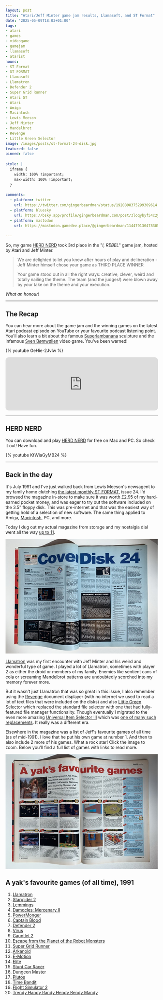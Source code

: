 ```yaml
---
layout: post
title: "Atari/Jeff Minter game jam results, Llamasoft, and ST Format"
date: '2025-05-09T18:03+01:00'
tags:
- atari
- games
- videogame
- gamejam
- llamasoft
- atarist
nouns:
- ST Format
- ST FORMAT
- Llamasoft
- Llamatron
- Defender 2
- Super Grid Runner
- Atari ST
- Atari
- Amiga
- Macintosh
- Lewis Meeson
- Jeff Minter
- Mandelbrot
- Revenge
- Little Green Selector
image: /images/posts/st-format-24-disk.jpg
featured: false
pinned: false

style: |
  iframe {
    width: 100% !important;
    max-width: 100% !important;
  }

comments:
  - platform: twitter
    url: https://twitter.com/gingerbeardman/status/1920898375299309614
  - platform: bluesky
    url: https://bsky.app/profile/gingerbeardman.com/post/3loqybyf54c2y
  - platform: mastodon
    url: https://mastodon.gamedev.place/@gingerbeardman/114479130478305244

---
```


So, my game [HERD NERD](https://gingerbeardman.itch.io/herd-nerd) took 3rd place in the "*I, REBEL*" game jam, hosted by Atari and Jeff Minter.

> We are delighted to let you know after hours of play and deliberation - Jeff Minter himself chose your game as THIRD PLACE WINNER
> 
> Your game stood out in all the right ways: creative, clever, weird and totally nailing the theme. The team (and the judges!) were blown away by your take on the theme and your execution. 

*What an honour!*

----

## The Recap

You can hear more about the game jam and the winning games on the latest Atari podcast episode on YouTube or your favourite podcast listening point. You'll also learn a bit about the famous [Superlambanana](https://en.wikipedia.org/wiki/Superlambanana) sculpture and the infamous [Sven Bømwøllen](https://en.wikipedia.org/wiki/Sven_B%C3%B8mw%C3%B8llen) video game. You've been warned!

{% youtube GeHie-2Jvlw %}

<iframe allow="autoplay *; encrypted-media *; fullscreen *; clipboard-write" frameborder="0" height="175" style="width:100%;max-width:660px;overflow:hidden;border-radius:10px;" sandbox="allow-forms allow-popups allow-same-origin allow-scripts allow-storage-access-by-user-activation allow-top-navigation-by-user-activation" src="https://embed.podcasts.apple.com/gb/podcast/episode-54-our-favorite-i-rebel-game-jam-games-w-llamasoft/id1585430874?i=1000706983440"></iframe>

----

## HERD NERD

You can download and play [HERD NERD](https://gingerbeardman.itch.io/herd-nerd) for free on Mac and PC. So check it out! Have fun.

{% youtube KfWiaGyMB24 %}

----

## Back in the day

It's July 1991 and I've just walked back from Lewis Meeson's newsagent to my family home clutching [the latest monthly ST FORMAT](https://archive.org/details/atari-st-format-issue-024), issue 24. I'd browsed the magazine in-store to make sure it was worth £2.95 of my hard-earned pocket money, and was eager to try out the software included on the 3.5" floppy disk. This was pre-internet and that was the easiest way of getting hold of a selection of new software. The same thing applied to Amiga, [Macintosh](/2025/03/28/macintosh-magazine-media-1-million-files/), PC, and more.

Today I dug out my actual magazine from storage and my nostalgia dial went all the way [up to 11](https://en.wikipedia.org/wiki/Up_to_eleven).

[![IMG](/images/posts/st-format-24-disk-spread.jpg)](https://archive.org/details/atari-st-format-issue-024/page/38/mode/2up)

[Llamatron](https://en.wikipedia.org/wiki/Llamatron) was my first encounter with Jeff Minter and his weird and wonderful type of game. I played a lot of Llamatron, sometimes with player 2 as either the droid or members of my family. Enemies like sentient cans of cola or screaming Mandelbrot patterns are undoubtedly scorched into my memory forever more.

But it wasn't just Llamatron that was so great in this issue, I also remember using the [Revenge](https://www.atariuptodate.de/en/11414/revenge-document-display-system) document displayer (with no internet we used to read a lot of text files that were included on the disks) and also [Little Green Selector](https://www.atariuptodate.de/en/1562/little-green-selector) which replaced the standard file selector with one that had fully-featured file manager functionality. Though eventually I migrated to the even more amazing [Universal Item Selector III](https://www.atariuptodate.de/en/1564/universal-item-selector) which was [one of many such replacements](http://aicq.gokmase.com/file_sel/index.htm). It really was a different era.

Elsewhere in the magazine was a list of Jeff's favourite games of all time (as of mid-1991). I love that he put his own game at number 1. And then to also include 2 more of his games. What a rock star! Click the image to zoom. Below you'll find a full list of games with links to read more.

[![IMG](/images/posts/st-format-24-yak-faves.jpg)](https://archive.org/details/atari-st-format-issue-024/page/74/mode/2up)

## A yak's favourite games (of all time), 1991

1. [Llamatron](https://www.mobygames.com/game/3604/llamatron-2112/)
2. [Starglider 2](https://www.mobygames.com/game/1237/starglider-ii/)
3. [Lemmings](https://www.mobygames.com/game/683/lemmings/)
4. [Damocles: Mercenary II](https://www.mobygames.com/game/10977/damocles-mercenary-ii/)
5. [PowerMonger](https://www.mobygames.com/game/1993/powermonger/)
6. [Captain Blood](https://www.mobygames.com/game/134/captain-blood/)
7. [Defender 2](https://www.mobygames.com/game/147905/defender-ii/)
8. [Virus](https://www.mobygames.com/game/19494/virus/)
9. [Gauntlet 2](https://www.mobygames.com/game/3481/gauntlet-ii/)
10. [Escape from the Planet of the Robot Monsters](https://www.mobygames.com/game/5628/escape-from-the-planet-of-the-robot-monsters/)
11. [Super Grid Runner](https://www.mobygames.com/game/181422/super-grid-runner/)
12. [Arkanoid](https://www.mobygames.com/game/1087/arkanoid/)
13. [E-Motion](https://www.mobygames.com/game/1426/the-game-of-harmony/)
14. [Elite](https://www.mobygames.com/game/1324/elite/)
15. [Stunt Car Racer](https://www.mobygames.com/game/782/stunt-track-racer/)
16. [Dungeon Master](https://www.mobygames.com/game/834/dungeon-master/)
17. [Plutos](https://www.mobygames.com/game/14951/plutos/)
18. [Time Bandit](https://www.mobygames.com/game/2468/time-bandit/)
19. [Flight Simulator 2](https://www.mobygames.com/game/14094/flight-simulator-ii/)
20. [Trendy Handy Randy Hendy Bendy Mandy](https://www.modula.org.uk/atari-st-disks-index/?atari_disk_search=mandy)

